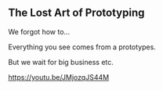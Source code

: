 ## The Lost Art of Prototyping

We forgot how to...

Everything you see comes from a prototypes. 

But we wait for big business etc.

https://youtu.be/JMjozqJS44M

